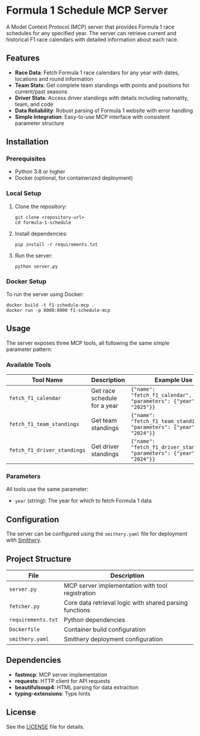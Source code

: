 # Formula 1 Schedule MCP Server

A Model Context Protocol (MCP) server that provides Formula 1 race schedules for any specified year. The server can retrieve current and historical F1 race calendars with detailed information about each race.

## Features

- **Race Data**: Fetch Formula 1 race calendars for any year with dates, locations and round information
- **Team Stats**: Get complete team standings with points and positions for current/past seasons
- **Driver Stats**: Access driver standings with details including nationality, team, and code
- **Data Reliability**: Robust parsing of Formula 1 website with error handling
- **Simple Integration**: Easy-to-use MCP interface with consistent parameter structure

## Installation

### Prerequisites

- Python 3.8 or higher
- Docker (optional, for containerized deployment)

### Local Setup

1. Clone the repository:
   ```
   git clone <repository-url>
   cd formula-1-schedule
   ```

2. Install dependencies:
   ```
   pip install -r requirements.txt
   ```

3. Run the server:
   ```
   python server.py
   ```

### Docker Setup

To run the server using Docker:

```
docker build -t f1-schedule-mcp .
docker run -p 8000:8000 f1-schedule-mcp
```

## Usage

The server exposes three MCP tools, all following the same simple parameter pattern:

### Available Tools

| Tool Name | Description | Example Use |
|-----------|-------------|-------------|
| `fetch_f1_calendar` | Get race schedule for a year | `{"name": "fetch_f1_calendar", "parameters": {"year": "2025"}}` |
| `fetch_f1_team_standings` | Get team standings | `{"name": "fetch_f1_team_standings", "parameters": {"year": "2024"}}` |
| `fetch_f1_driver_standings` | Get driver standings | `{"name": "fetch_f1_driver_standings", "parameters": {"year": "2024"}}` |

### Parameters

All tools use the same parameter:
- `year` (string): The year for which to fetch Formula 1 data

## Configuration

The server can be configured using the `smithery.yaml` file for deployment with [Smithery](https://smithery.ai/).

## Project Structure

| File | Description |
|------|-------------|
| `server.py` | MCP server implementation with tool registration |
| `fetcher.py` | Core data retrieval logic with shared parsing functions |
| `requirements.txt` | Python dependencies |
| `Dockerfile` | Container build configuration |
| `smithery.yaml` | Smithery deployment configuration |

## Dependencies

- **fastmcp**: MCP server implementation
- **requests**: HTTP client for API requests
- **beautifulsoup4**: HTML parsing for data extraction
- **typing-extensions**: Type hints

## License

See the [LICENSE](LICENSE) file for details.